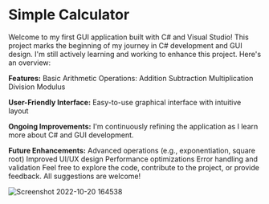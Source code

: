 <h1>Simple Calculator</h1>
Welcome to my first GUI application built with C# and Visual Studio! This project marks the beginning of my journey in C# development and GUI design. I'm still actively learning and working to enhance this project. Here's an overview:

**Features:**
Basic Arithmetic Operations:
Addition
Subtraction
Multiplication
Division
Modulus

**User-Friendly Interface:**
Easy-to-use graphical interface with intuitive layout

**Ongoing Improvements:**
I'm continuously refining the application as I learn more about C# and GUI development.

**Future Enhancements:**
Advanced operations (e.g., exponentiation, square root)
Improved UI/UX design
Performance optimizations
Error handling and validation
Feel free to explore the code, contribute to the project, or provide feedback. All suggestions are welcome!


![Screenshot 2022-10-20 164538](https://user-images.githubusercontent.com/75287447/196901655-d87c6e78-9318-4c3c-bc85-9ed45fa5ed26.jpg)
